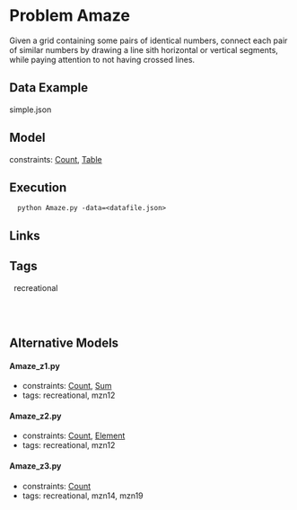 # Problem Amaze

Given a grid containing some pairs of identical numbers, connect each pair of similar numbers by drawing a line sith horizontal or vertical segments,
while paying attention to not having crossed lines.

## Data Example
  simple.json

## Model
  constraints: [Count](http://pycsp.org/documentation/constraints/Count), [Table](http://pycsp.org/documentation/constraints/Table)

## Execution
```
  python Amaze.py -data=<datafile.json>
```

## Links

## Tags
  &nbsp; recreational

<br />
<br />

## Alternative Models
#### Amaze_z1.py
 - constraints: [Count](http://pycsp.org/documentation/constraints/Count), [Sum](http://pycsp.org/documentation/constraints/Sum)
 - tags: recreational, mzn12
#### Amaze_z2.py
 - constraints: [Count](http://pycsp.org/documentation/constraints/Count), [Element](http://pycsp.org/documentation/constraints/Element)
 - tags: recreational, mzn12
#### Amaze_z3.py
 - constraints: [Count](http://pycsp.org/documentation/constraints/Count)
 - tags: recreational, mzn14, mzn19
